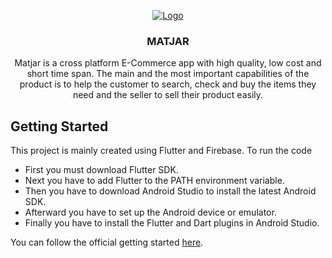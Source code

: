 
<p align="center">
  
  <a href="https://flutter.io/">
    <img src="https://i.ibb.co/THcLkDP/logo.png" alt="Logo">
  </a>
  <h3 align="center">MATJAR</h3>
  <p align="center">
Matjar is a cross platform E-Commerce app with high quality, low cost and short time span.
The main and the most important capabilities of the product is to help the customer to search, check and buy the items they need and the seller to sell their product easily.
  </p>
</p>






## Getting Started

This project is mainly created using Flutter and Firebase.
To run the code
- First you must download Flutter SDK.
- Next you have to add Flutter to the PATH environment variable.
- Then you have to download Android Studio to install the latest Android SDK.
- Afterward you have to set up the Android device or emulator.
- Finally you have to install the Flutter and Dart plugins in Android Studio.

You can follow the official getting started [here](https://flutter.dev/docs/get-started/install).


